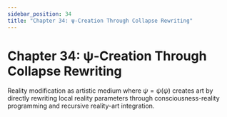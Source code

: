 ```yaml
---
sidebar_position: 34
title: "Chapter 34: ψ-Creation Through Collapse Rewriting"
---
```


# Chapter 34: ψ-Creation Through Collapse Rewriting

Reality modification as artistic medium where $\psi = \psi(\psi)$ creates art by directly rewriting local reality parameters through consciousness-reality programming and recursive reality-art integration. 